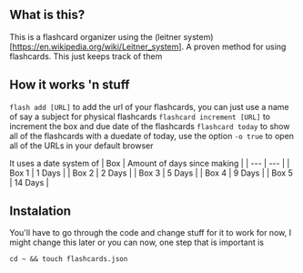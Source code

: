 ## What is this?
This is a flashcard organizer using the (leitner system)[https://en.wikipedia.org/wiki/Leitner_system]. A proven method for using flashcards. This just keeps track of them

## How it works 'n stuff
`flash add [URL]` to add the url of your flashcards, you can just use a name of say a subject for physical flashcards
`flashcard increment [URL]` to increment the box and due date of the flashcards
`flashcard today` to show all of the flashcards with a duedate of today, use the option `-o true` to open all of the URLs in your default browser

It uses a date system of
| Box   | Amount of days since making |
| ---   | ---                         |
| Box 1 | 1 Days                      |
| Box 2 | 2 Days                      |
| Box 3 | 5 Days                      |
| Box 4 | 9 Days                      |
| Box 5 | 14 Days                     |

## Instalation
You'll have to go through the code and change stuff for it to work for now, I might change this later or you can now, one step that is important is
```
cd ~ && touch flashcards.json
```
